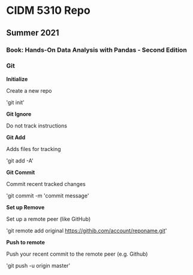 # CIDM 5310 Repo

## Summer 2021

### Book: Hands-On Data Analysis with Pandas - Second Edition

### Git

__Initialize__

Create a new repo

'git init'

__Git Ignore__

Do not track instructions

__Git Add__

Adds files for tracking

'git add -A'

__Git Commit__

Commit recent tracked changes

'git commit -m 'commit message'

__Set up Remove__

Set up a remote peer (like GitHub)

'git remote add original https://githib.com/account/reponame.git'

__Push to remote__

Push your recent commit to the remote peer (e.g. Github)

'git push -u origin master'